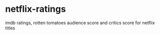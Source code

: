 # netflix-ratings
imdb ratings, rotten tomatoes audience score and critics score for netflix titles
